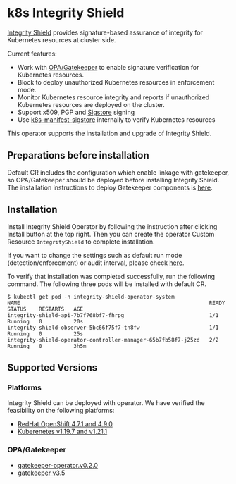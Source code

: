 # k8s Integrity Shield

[Integrity Shield](https://github.com/open-cluster-management/integrity-shield) provides signature-based assurance of integrity for Kubernetes resources at cluster side.  

Current features:
- Work with [OPA/Gatekeeper](https://github.com/open-policy-agent/gatekeeper) to enable signature verification for Kubernetes resources.
- Block to deploy unauthorized Kubernetes resources in enforcement mode.
- Monitor Kubernetes resource integrity and reports if unauthorized Kubernetes resources are deployed on the cluster. 
- Support x509, PGP and [Sigstore](https://www.sigstore.dev) signing
- Use [k8s-manifest-sigstore](https://github.com/sigstore/k8s-manifest-sigstore) internally to verify Kubernetes resources

This operator supports the installation and upgrade of Integrity Shield.

## Preparations before installation

Default CR includes the configuration which enable linkage with gatekeeper, so OPA/Gatekeeper should be deployed before installing Integrity Shield.
The installation instructions to deploy Gatekeeper components is [here](https://open-policy-agent.github.io/gatekeeper/website/docs/install/).


## Installation
Install Integrity Shield Operator by following the instruction after clicking Install button at the top right. Then you can create the operator Custom Resource `IntegrityShield` to complete installation.

If you want to change the settings such as default run mode (detection/enforcement) or audit interval,  please check [here](https://github.com/open-cluster-management/integrity-shield/blob/master/docs/README_ISHIELD_OPERATOR_CR.md).

To verify that installation was completed successfully,
run the following command.
The following three pods will be installed with default CR.
```
$ kubectl get pod -n integrity-shield-operator-system                                                                                                                  
NAME                                                            READY   STATUS    RESTARTS   AGE
integrity-shield-api-7b7f768bf7-fhrpg                           1/1     Running   0          20s
integrity-shield-observer-5bc66f75f7-tn8fw                      1/1     Running   0          25s
integrity-shield-operator-controller-manager-65b7fb58f7-j25zd   2/2     Running   0          3h5m
```

## Supported Versions
### Platforms
Integrity Shield can be deployed with operator. We have verified the feasibility on the following platforms:

- [RedHat OpenShift 4.7.1 and 4.9.0](https://www.openshift.com)  
- [Kuberenetes v1.19.7 and v1.21.1](https://kubernetes.io)

### OPA/Gatekeeper
- [gatekeeper-operator.v0.2.0](https://github.com/open-policy-agent/gatekeeper)
- [gatekeeper v3.5](https://github.com/open-policy-agent/gatekeeper)